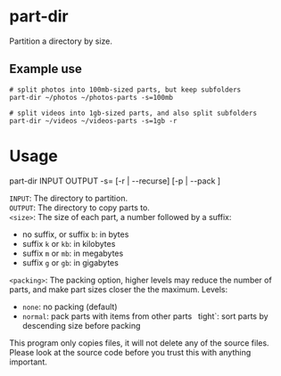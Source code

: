 # part-dir

Partition a directory by size.

## Example use

    # split photos into 100mb-sized parts, but keep subfolders
    part-dir ~/photos ~/photos-parts -s=100mb

    # split videos into 1gb-sized parts, and also split subfolders
    part-dir ~/videos ~/videos-parts -s=1gb -r

# Usage

   part-dir INPUT OUTPUT -s=<size> [-r | --recurse] [-p | --pack <packing>]

`INPUT`: The directory to partition.  
`OUTPUT`: The directory to copy parts to.  
`<size>`: The size of each part, a number followed by a suffix:

- no suffix, or suffix `b`: in bytes  
- suffix `k` or `kb`: in kilobytes  
- suffix `m` or `mb`: in megabytes  
- suffix `g` or `gb`: in gigabytes

`<packing>`: The packing option, higher levels may reduce the number of parts,
and make part sizes closer the the maximum. Levels:

- `none`: no packing (default)  
- `normal`: pack parts with items from other parts
` `tight`: sort parts by descending size before packing

This program only copies files, it will not delete any of the source files.
Please look at the source code before you trust this with anything important.
